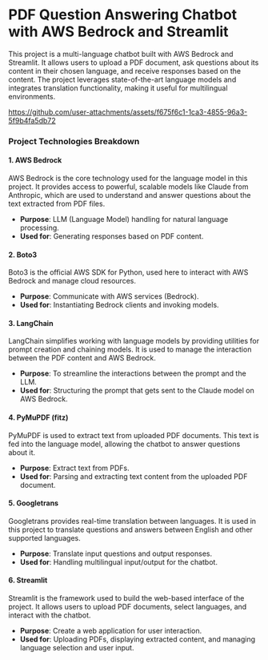 # PDF Question Answering Chatbot with AWS Bedrock and Streamlit

This project is a multi-language chatbot built with AWS Bedrock and Streamlit. It allows users to upload a PDF document, ask questions about its content in their chosen language, and receive responses based on the content. The project leverages state-of-the-art language models and integrates translation functionality, making it useful for multilingual environments.




https://github.com/user-attachments/assets/f675f6c1-1ca3-4855-96a3-5f9b4fa5db72





### Project Technologies Breakdown

#### 1. **AWS Bedrock**
   AWS Bedrock is the core technology used for the language model in this project. It provides access to powerful, scalable models like Claude from Anthropic, which are used to understand and answer questions about the text extracted from PDF files.

   - **Purpose**: LLM (Language Model) handling for natural language processing.
   - **Used for**: Generating responses based on PDF content.

#### 2. **Boto3**
   Boto3 is the official AWS SDK for Python, used here to interact with AWS Bedrock and manage cloud resources.

   - **Purpose**: Communicate with AWS services (Bedrock).
   - **Used for**: Instantiating Bedrock clients and invoking models.

#### 3. **LangChain**
   LangChain simplifies working with language models by providing utilities for prompt creation and chaining models. It is used to manage the interaction between the PDF content and AWS Bedrock.

   - **Purpose**: To streamline the interactions between the prompt and the LLM.
   - **Used for**: Structuring the prompt that gets sent to the Claude model on AWS Bedrock.

#### 4. **PyMuPDF (fitz)**
   PyMuPDF is used to extract text from uploaded PDF documents. This text is fed into the language model, allowing the chatbot to answer questions about it.

   - **Purpose**: Extract text from PDFs.
   - **Used for**: Parsing and extracting text content from the uploaded PDF document.

#### 5. **Googletrans**
   Googletrans provides real-time translation between languages. It is used in this project to translate questions and answers between English and other supported languages.

   - **Purpose**: Translate input questions and output responses.
   - **Used for**: Handling multilingual input/output for the chatbot.

#### 6. **Streamlit**
   Streamlit is the framework used to build the web-based interface of the project. It allows users to upload PDF documents, select languages, and interact with the chatbot.

   - **Purpose**: Create a web application for user interaction.
   - **Used for**: Uploading PDFs, displaying extracted content, and managing language selection and user input.
